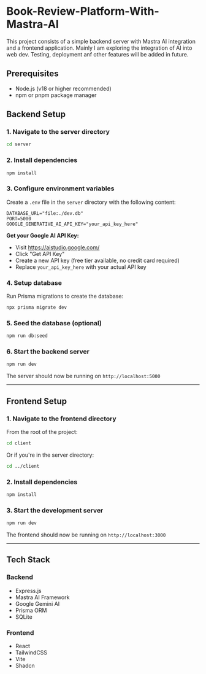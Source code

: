 # Book-Review-Platform-With-Mastra-AI

This project consists of a simple backend server with Mastra AI integration and a frontend application. Mainly I am exploring the integration of AI into web dev. Testing, deployment anf other features will be added in future.

## Prerequisites

- Node.js (v18 or higher recommended)
- npm or pnpm package manager

## Backend Setup

### 1. Navigate to the server directory

```bash
cd server
```

### 2. Install dependencies

```bash
npm install
```

### 3. Configure environment variables

Create a `.env` file in the `server` directory with the following content:

```properties
DATABASE_URL="file:./dev.db"
PORT=5000
GOOGLE_GENERATIVE_AI_API_KEY="your_api_key_here"
```

**Get your Google AI API Key:**
- Visit https://aistudio.google.com/
- Click "Get API Key"
- Create a new API key (free tier available, no credit card required)
- Replace `your_api_key_here` with your actual API key

### 4. Setup database

Run Prisma migrations to create the database:

```bash
npx prisma migrate dev
```

### 5. Seed the database (optional)

```bash
npm run db:seed
```

### 6. Start the backend server

```bash
npm run dev
```

The server should now be running on `http://localhost:5000`

---

## Frontend Setup

### 1. Navigate to the frontend directory

From the root of the project:

```bash
cd client
```

Or if you're in the server directory:

```bash
cd ../client
```

### 2. Install dependencies

```bash
npm install
```

### 3. Start the development server

```bash
npm run dev
```

The frontend should now be running on `http://localhost:3000`

---

## Tech Stack

### Backend
- Express.js
- Mastra AI Framework
- Google Gemini AI
- Prisma ORM
- SQLite

### Frontend
- React
- TailwindCSS
- Vite
- Shadcn
